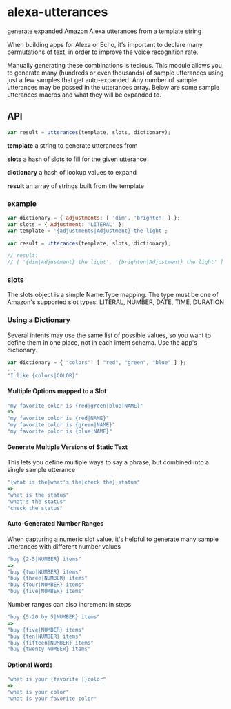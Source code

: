 # alexa-utterances

generate expanded Amazon Alexa utterances from a template string

When building apps for Alexa or Echo, it's important to declare many permutations of text, in order to improve the voice recognition rate.

Manually generating these combinations is tedious. This module allows you to generate many (hundreds or even thousands) of sample utterances using just a few samples that get auto-expanded. Any number of sample utterances may be passed in the utterances array. Below are some sample utterances macros and what they will be expanded to.

## API

```javascript
var result = utterances(template, slots, dictionary);
```

**template** a string to generate utterances from

**slots** a hash of slots to fill for the given utterance

**dictionary** a hash of lookup values to expand

**result** an array of strings built from the template


### example

```javascript
var dictionary = { adjustments: [ 'dim', 'brighten' ] };
var slots = { Adjustment: 'LITERAL' };
var template = '{adjustments|Adjustment} the light';

var result = utterances(template, slots, dictionary);

// result: 
// [ '{dim|Adjustment} the light', '{brighten|Adjustment} the light' ]
```

### slots

The slots object is a simple Name:Type mapping. The type must be one of Amazon's supported slot types: LITERAL, NUMBER, DATE, TIME, DURATION


### Using a Dictionary

Several intents may use the same list of possible values, so you want to define them in one place, not in each intent schema. Use the app's dictionary.

```javascript
var dictionary = { "colors": [ "red", "green", "blue" ] };
...
"I like {colors|COLOR}"
```

#### Multiple Options mapped to a Slot
```javascript
"my favorite color is {red|green|blue|NAME}"
=>
"my favorite color is {red|NAME}"
"my favorite color is {green|NAME}"
"my favorite color is {blue|NAME}"
```

#### Generate Multiple Versions of Static Text

This lets you define multiple ways to say a phrase, but combined into a single sample utterance

```javascript
"{what is the|what's the|check the} status"
=>
"what is the status"
"what's the status"
"check the status"
```

#### Auto-Generated Number Ranges

When capturing a numeric slot value, it's helpful to generate many sample utterances with different number values

```javascript
"buy {2-5|NUMBER} items"
=>
"buy {two|NUMBER} items"
"buy {three|NUMBER} items"
"buy {four|NUMBER} items"
"buy {five|NUMBER} items"
```

Number ranges can also increment in steps

```javascript
"buy {5-20 by 5|NUMBER} items"
=>
"buy {five|NUMBER} items"
"buy {ten|NUMBER} items"
"buy {fifteen|NUMBER} items"
"buy {twenty|NUMBER} items"
```

#### Optional Words

```javascript
"what is your {favorite |}color"
=>
"what is your color"
"what is your favorite color"
```
